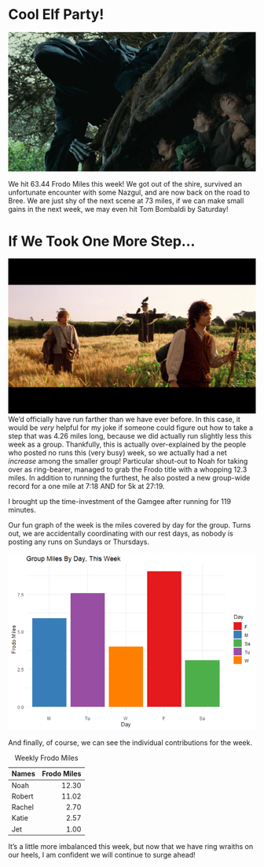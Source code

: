 # Cool Elf Party!

![Oh No-zgul!](Images/NazgulHiding.jpg)

We hit 63.44 Frodo Miles this week! We got out of the shire, survived an
unfortunate encounter with some Nazgul, and are now back on the road to
Bree. We are just shy of the next scene at 73 miles, if we can make
small gains in the next week, we may even hit Tom Bombaldi by Saturday!

# If We Took One More Step…

![Sam-obvious Gamgee](Images/OneMoreStep.png) We’d officially have run
farther than we have ever before. In this case, it would be *very*
helpful for my joke if someone could figure out how to take a step that
was 4.26 miles long, because we did actually run slightly less this week
as a group. Thankfully, this is actually over-explained by the people
who posted no runs this (very busy) week, so we actually had a net
*increase* among the smaller group! Particular shout-out to Noah for
taking over as ring-bearer, managed to grab the Frodo title with a
whopping 12.3 miles. In addition to running the furthest, he also posted
a new group-wide record for a one mile at 7:18 AND for 5k at 27:19.

I brought up the time-investment of the Gamgee after running for 119
minutes.

Our fun graph of the week is the miles covered by day for the group.
Turns out, we are accidentally coordinating with our rest days, as
nobody is posting any runs on Sundays or Thursdays.

![](Weekly_2_files/figure-markdown_strict/MilesByDay_Weekly-1.png)

And finally, of course, we can see the individual contributions for the
week.
<table>
<caption>
Weekly Frodo Miles
</caption>
<thead>
<tr>
<th style="text-align:left;">
Names
</th>
<th style="text-align:right;">
Frodo Miles
</th>
</tr>
</thead>
<tbody>
<tr>
<td style="text-align:left;">
Noah
</td>
<td style="text-align:right;">
12.30
</td>
</tr>
<tr>
<td style="text-align:left;">
Robert
</td>
<td style="text-align:right;">
11.02
</td>
</tr>
<tr>
<td style="text-align:left;">
Rachel
</td>
<td style="text-align:right;">
2.70
</td>
</tr>
<tr>
<td style="text-align:left;">
Katie
</td>
<td style="text-align:right;">
2.57
</td>
</tr>
<tr>
<td style="text-align:left;">
Jet
</td>
<td style="text-align:right;">
1.00
</td>
</tr>
</tbody>
</table>

It’s a little more imbalanced this week, but now that we have ring
wraiths on our heels, I am confident we will continue to surge ahead!
